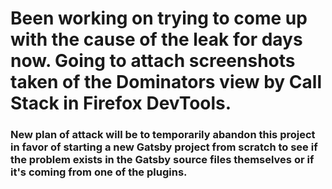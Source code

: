 # Been working on trying to come up with the cause of the leak for days now.  Going to attach screenshots taken of the Dominators view by Call Stack in Firefox DevTools.

### New plan of attack will be to temporarily abandon this project in favor of starting a new Gatsby project from scratch to see if the problem exists in the Gatsby source files themselves or if it's coming from one of the plugins.
